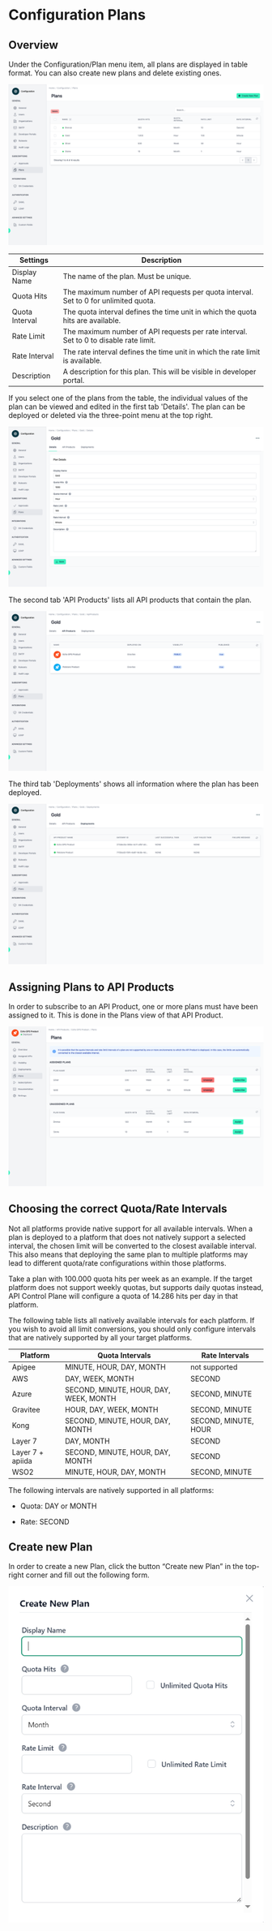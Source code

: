 # Configuration Plans

<head>
  <meta name="guidename" content="API Management"/>
  <meta name="context" content="GUID-ba3eb563-afd9-4170-9170-d80edef08b4b"/>
</head>

## Overview

Under the Configuration/Plan menu item, all plans are displayed in table format. You can also create new plans and delete existing ones.

![Administration Portal - Configuration - Plans](../Images/img-cp-admin_portal_config_plans.png)

|Settings|Description|
|--------|-----------|
|Display Name|The name of the plan. Must be unique.|
|Quota Hits|The maximum number of API requests per quota interval. Set to 0 for unlimited quota.|
|Quota Interval|The quota interval defines the time unit in which the quota hits are available.|
|Rate Limit|The maximum number of API requests per rate interval. Set to 0 to disable rate limit.|
|Rate Interval|The rate interval defines the time unit in which the rate limit is available.|
|Description|A description for this plan. This will be visible in developer portal.|

If you select one of the plans from the table, the individual values of the plan can be viewed and edited in the first tab 'Details'. The plan can be deployed or deleted via the three-point menu at the top right.

![Administration Portal - Configuration - Plans - Example - 01](../Images/img-cp-admin_portal_config_plans_example_01.png)

The second tab 'API Products' lists all API products that contain the plan.

![Administration Portal - Configuration - Plans - Example - 02](../Images/img-cp-admin_portal_config_plans_example_02.png)

The third tab 'Deployments' shows all information where the plan has been deployed.


![Administration Portal - Configuration - Plans - Example -03](../Images/img-cp-admin_portal_config_plans_example_03.png)

## Assigning Plans to API Products

In order to subscribe to an API Product, one or more plans must have been assigned to it. This is done in the Plans view of that API Product.

![Administration Portal - Configuration - Plans - Assign Plans](../Images/img-cp-admin_portal_config_plans_assign_plans.png)

## Choosing the correct Quota/Rate Intervals

Not all platforms provide native support for all available intervals. When a plan is deployed to a platform that does not natively support a selected interval, the chosen limit will be converted to the closest available interval. This also means that deploying the same plan to multiple platforms may lead to different quota/rate configurations within those platforms.

Take a plan with 100.000 quota hits per week as an example. If the target platform does not support weekly quotas, but supports daily quotas instead, API Control Plane will configure a quota of 14.286 hits per day in that platform. 

The following table lists all natively available intervals for each platform. If you wish to avoid all limit conversions, you should only configure intervals that are natively supported by all your target platforms. 

|Platform|Quota Intervals|Rate Intervals|
|--------|---------------|--------------|
|Apigee|MINUTE, HOUR, DAY, MONTH|not supported|
|AWS|DAY, WEEK, MONTH|SECOND|
|Azure|SECOND, MINUTE, HOUR, DAY, WEEK, MONTH|SECOND, MINUTE|
|Gravitee|HOUR, DAY, WEEK, MONTH|SECOND, MINUTE|
|Kong|SECOND, MINUTE, HOUR, DAY, MONTH|SECOND, MINUTE, HOUR|
|Layer 7|DAY, MONTH|SECOND|
|Layer 7 + apiida|SECOND, MINUTE, HOUR, DAY, MONTH|SECOND|
|WSO2|MINUTE, HOUR, DAY, MONTH|SECOND, MINUTE|

The following intervals are natively supported in all platforms:

- Quota: DAY or MONTH

- Rate: SECOND

## Create new Plan

In order to create a new Plan, click the button “Create new Plan” in the top-right corner and fill out the following form.

![Configuration - Plans - Create new Plan](../Images/img-cp-admin_portal_config_plans_create_new_plan.png)